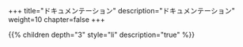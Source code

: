 +++
title="ドキュメンテーション"
description="ドキュメンテーション"
weight=10
chapter=false
+++

{{% children depth="3" style="li" description="true" %}}
